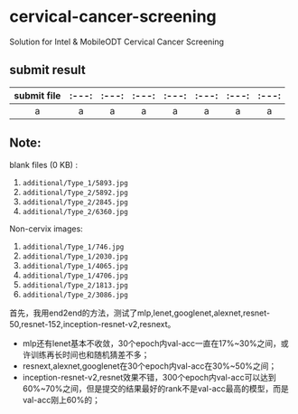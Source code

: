 # cervical-cancer-screening
Solution for Intel &amp; MobileODT Cervical Cancer Screening

## submit result

| submit file |:---:|:---:|:---:|:---:|:---:|:---:|:---:|
|:-----------:|:---:|:---:|:---:|:---:|:---:|:---:|:---:|
|a|a|a|a|a|a|a|a|

## Note:

blank files (0 KB) :

1. `additional/Type_1/5893.jpg`
2. `additional/Type_2/5892.jpg`
3. `additional/Type_2/2845.jpg`
4. `additional/Type_2/6360.jpg`

Non-cervix images:

1. `additional/Type_1/746.jpg`
2. `additional/Type_1/2030.jpg`
3. `additional/Type_1/4065.jpg`
4. `additional/Type_1/4706.jpg`
5. `additional/Type_2/1813.jpg`
6. `additional/Type_2/3086.jpg`

首先，我用end2end的方法，测试了mlp,lenet,googlenet,alexnet,resnet-50,resnet-152,inception-resnet-v2,resnext。  
*  mlp还有lenet基本不收敛，30个epoch内val-acc一直在17%~30%之间，或许训练再长时间也和随机猜差不多；
*  resnext,alexnet,googlenet在30个epoch内val-acc在30%~50%之间；
*  inception-resnet-v2,resnet效果不错，300个epoch内val-acc可以达到60%~70%之间，但是提交的结果最好的rank不是val-acc最高的模型，而是val-acc刚上60%的；
